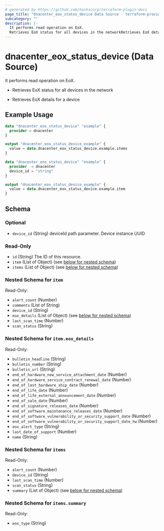 ```yaml
---
# generated by https://github.com/hashicorp/terraform-plugin-docs
page_title: "dnacenter_eox_status_device Data Source - terraform-provider-dnacenter"
subcategory: ""
description: |-
  It performs read operation on EoX.
  Retrieves EoX status for all devices in the networkRetrieves EoX details for a device
---
```


# dnacenter_eox_status_device (Data Source)

It performs read operation on EoX.

- Retrieves EoX status for all devices in the network

- Retrieves EoX details for a device

## Example Usage

```terraform
data "dnacenter_eox_status_device" "example" {
  provider = dnacenter
}

output "dnacenter_eox_status_device_example" {
  value = data.dnacenter_eox_status_device.example.items
}

data "dnacenter_eox_status_device" "example" {
  provider  = dnacenter
  device_id = "string"
}

output "dnacenter_eox_status_device_example" {
  value = data.dnacenter_eox_status_device.example.item
}
```

<!-- schema generated by tfplugindocs -->
## Schema

### Optional

- `device_id` (String) deviceId path parameter. Device instance UUID

### Read-Only

- `id` (String) The ID of this resource.
- `item` (List of Object) (see [below for nested schema](#nestedatt--item))
- `items` (List of Object) (see [below for nested schema](#nestedatt--items))

<a id="nestedatt--item"></a>
### Nested Schema for `item`

Read-Only:

- `alert_count` (Number)
- `comments` (List of String)
- `device_id` (String)
- `eox_details` (List of Object) (see [below for nested schema](#nestedobjatt--item--eox_details))
- `last_scan_time` (Number)
- `scan_status` (String)

<a id="nestedobjatt--item--eox_details"></a>
### Nested Schema for `item.eox_details`

Read-Only:

- `bulletin_headline` (String)
- `bulletin_number` (String)
- `bulletin_url` (String)
- `end_of_hardware_new_service_attachment_date` (Number)
- `end_of_hardware_service_contract_renewal_date` (Number)
- `end_of_last_hardware_ship_date` (Number)
- `end_of_life_date` (Number)
- `end_of_life_external_announcement_date` (Number)
- `end_of_sale_date` (Number)
- `end_of_signature_releases_date` (Number)
- `end_of_software_maintenance_releases_date` (Number)
- `end_of_software_vulnerability_or_security_support_date` (Number)
- `end_of_software_vulnerability_or_security_support_date_hw` (Number)
- `eox_alert_type` (String)
- `last_date_of_support` (Number)
- `name` (String)



<a id="nestedatt--items"></a>
### Nested Schema for `items`

Read-Only:

- `alert_count` (Number)
- `device_id` (String)
- `last_scan_time` (Number)
- `scan_status` (String)
- `summary` (List of Object) (see [below for nested schema](#nestedobjatt--items--summary))

<a id="nestedobjatt--items--summary"></a>
### Nested Schema for `items.summary`

Read-Only:

- `eox_type` (String)


